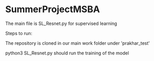 # SummerProjectMSBA

The main file is SL_Resnet.py for supervised learning

Steps to run:

The repository is cloned in our main work folder under 'prakhar_test'

python3 SL_Resnet.py should run the training of the model

